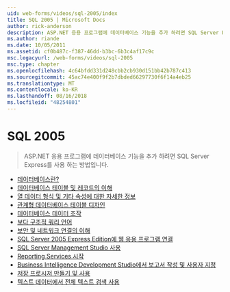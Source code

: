 ```yaml
---
uid: web-forms/videos/sql-2005/index
title: SQL 2005 | Microsoft Docs
author: rick-anderson
description: ASP.NET 응용 프로그램에 데이터베이스 기능을 추가 하려면 SQL Server Express를 사용 하는 방법입니다.
ms.author: riande
ms.date: 10/05/2011
ms.assetid: cf0b487c-f387-46dd-b3bc-6b3c4af17c9c
msc.legacyurl: /web-forms/videos/sql-2005
msc.type: chapter
ms.openlocfilehash: 4c64bfdd331d248cbb2cb930d151bb42b787c413
ms.sourcegitcommit: 45ac74e400f9f2b7dbded66297730f6f14a4eb25
ms.translationtype: MT
ms.contentlocale: ko-KR
ms.lasthandoff: 08/16/2018
ms.locfileid: "48254801"
---
```

<a name="sql-2005"></a>SQL 2005
====================
> ASP.NET 응용 프로그램에 데이터베이스 기능을 추가 하려면 SQL Server Express를 사용 하는 방법입니다.


- [데이터베이스란?](what-is-a-database.md)
- [데이터베이스 테이블 및 레코드의 이해](understanding-database-tables-and-records.md)
- [열 데이터 형식 및 기타 속성에 대한 자세한 정보](more-about-column-data-types-and-other-properties.md)
- [관계형 데이터베이스 테이블 디자인](designing-relational-database-tables.md)
- [데이터베이스 데이터 조작](manipulating-database-data.md)
- [보다 구조적 쿼리 언어](more-structured-query-language.md)
- [보안 및 네트워크 연결의 이해](understanding-security-and-network-connectivity.md)
- [SQL Server 2005 Express Edition에 웹 응용 프로그램 연결](connecting-your-web-application-to-sql-server-2005-express-edition.md)
- [SQL Server Management Studio 사용](using-sql-server-management-studio.md)
- [Reporting Services 시작](getting-started-with-reporting-services.md)
- [Business Intelligence Development Studio에서 보고서 작성 및 사용자 지정](building-and-customizing-reports-in-business-intelligence-development-studio.md)
- [저장 프로시저 만들기 및 사용](creating-and-using-stored-procedures.md)
- [텍스트 데이터에서 전체 텍스트 검색 사용](enabling-full-text-search-in-your-text-data.md)
